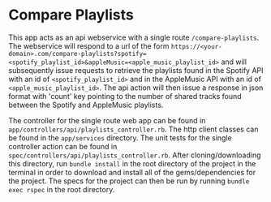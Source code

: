 # Compare Playlists

This app acts as an api webservice with a single route `/compare-playlists`. The webservice will respond to a url of the form `https://<your-domain>.com/compare-playlists?spotify=<spotify_playlist_id>&appleMusic=<apple_music_playlist_id>` and will subsequently issue requests to retrieve the playlists found in the Spotify API with an id of `<spotify_playlist_id>` and in the AppleMusic API with an id of `<apple_music_playlist_id>`. The api action will then issue a response in json format with 'count' key pointing to the number of shared tracks found between the Spotify and AppleMusic playlists. 

The controller for the single route web app can be found in `app/controllers/api/playlists_controller.rb`. The http client classes can be found in the `app/services` directory. The unit tests for the single controller action can be found in `spec/controllers/api/playlists_controller.rb`. After cloning/downloading this directory, run `bundle install` in the root directory of the project in the terminal in order to download and install all of the gems/dependencies for the project. The specs for the project can then be run by running `bundle exec rspec` in the root directory. 
